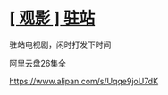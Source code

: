 # [[ 观影 ] 驻站](https://github.com/myogg/Gitblog/issues/44)

驻站电视剧，闲时打发下时间

阿里云盘26集全


https://www.alipan.com/s/Uqqe9joU7dK
